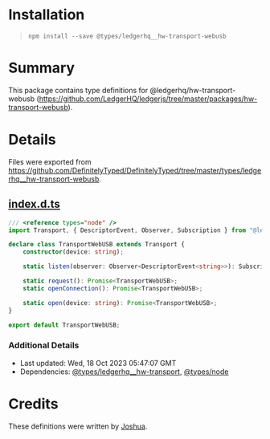 # Installation
> `npm install --save @types/ledgerhq__hw-transport-webusb`

# Summary
This package contains type definitions for @ledgerhq/hw-transport-webusb (https://github.com/LedgerHQ/ledgerjs/tree/master/packages/hw-transport-webusb).

# Details
Files were exported from https://github.com/DefinitelyTyped/DefinitelyTyped/tree/master/types/ledgerhq__hw-transport-webusb.
## [index.d.ts](https://github.com/DefinitelyTyped/DefinitelyTyped/tree/master/types/ledgerhq__hw-transport-webusb/index.d.ts)
````ts
/// <reference types="node" />
import Transport, { DescriptorEvent, Observer, Subscription } from "@ledgerhq/hw-transport";

declare class TransportWebUSB extends Transport {
    constructor(device: string);

    static listen(observer: Observer<DescriptorEvent<string>>): Subscription;

    static request(): Promise<TransportWebUSB>;
    static openConnection(): Promise<TransportWebUSB>;

    static open(device: string): Promise<TransportWebUSB>;
}

export default TransportWebUSB;

````

### Additional Details
 * Last updated: Wed, 18 Oct 2023 05:47:07 GMT
 * Dependencies: [@types/ledgerhq__hw-transport](https://npmjs.com/package/@types/ledgerhq__hw-transport), [@types/node](https://npmjs.com/package/@types/node)

# Credits
These definitions were written by [Joshua](https://github.com/questofiranon).
